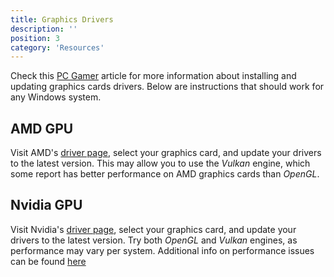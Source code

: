 ```yaml
---
title: Graphics Drivers
description: ''
position: 3
category: 'Resources'
---
```


Check this [PC Gamer](https://www.pcgamer.com/how-to-update-drivers/) article for more information about installing and updating graphics cards drivers. Below are instructions that should work for any Windows system.

## AMD GPU

Visit AMD's [driver page](https://www.amd.com/en/support), select your graphics card, and update your drivers to the latest version. This may allow you to use the _Vulkan_ engine, which some report has better performance on AMD graphics cards than *OpenGL*.

<!-- <code-group>
  <code-block label="Yarn" active>

  ```bash
  yarn add @nuxtjs/xxx
  ```

  </code-block>
  <code-block label="NPM">

  ```bash
  npm install @nuxtjs/xxx
  ```

  </code-block>
</code-group>

```js[nuxt.config.js]
{
  modules: [
    '@nuxtjs/xxx'
  ],
  xxx: {
    // Options
  }
}
``` -->

## Nvidia GPU

Visit Nvidia's [driver page](https://www.nvidia.com/Download/index.aspx), select your graphics card, and update your drivers to the latest version. Try both _OpenGL_ and _Vulkan_ engines, as performance may vary per system. Additional info on performance issues can be found [here](https://github.com/PrincessAkira/road-to-yuzu-without-switch#performance)
